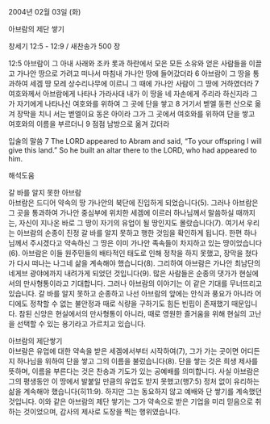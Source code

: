 2004년 02월 03일 (화)

아브람의 제단 쌓기



창세기 12:5 - 12:9 / 새찬송가 500 장


12:5 아브람이 그 아내 사래와 조카 롯과 하란에서 모은 모든 소유와 얻은 사람들을 이끌고 가나안 땅으로 가려고 떠나서 마침내 가나안 땅에 들어갔더라 
6 아브람이 그 땅을 통과하여 세겜 땅 모레 상수리나무에 이르니 그 때에 가나안 사람이 그 땅에 거하였더라 
7 여호와께서 아브람에게 나타나 가라사대 내가 이 땅을 네 자손에게 주리라 하신지라 그가 자기에게 나타나신 여호와를 위하여 그 곳에 단을 쌓고 
8 거기서 벧엘 동편 산으로 옮겨 장막을 치니 서는 벧엘이요 동은 아이라 그가 그 곳에서 여호와를 위하여 단을 쌓고 여호와의 이름을 부르더니 
9 점점 남방으로 옮겨 갔더라 

입술의 말씀 
7 The LORD appeared to Abram and said, “To your offspring I will give this land.” So he built an altar there to the LORD, who had appeared to him.

해석도움





갈 바를 알지 못한 아브람  
아브람은 드디어 약속의 땅 가나안의 북단에 진입하게 되었습니다(5). 그러나 아브람은 그 곳을 통과하여 가나안 중심부에 위치한 세겜에 이르러 하나님께서 말씀하실 때까지는, 자신이 지나온 바로 그 땅이 자기의 유업이 될 땅인지도 몰랐습니다(7). 여기서 우리는 아브람의 순종이 진정 갈 바를 알지 못하고 행한 것임을 확인하게 됩니다. 한편 하나님께서 주시겠다고 약속하신 그 땅은 이미 가나안 족속들이 차지하고 있는 땅이었습니다(6). 아브람은 이들 원주민들의 배타적인 태도로 인해 정착을 하지 못했고, 장막을 쳤다가 다시 떠나는 나그네 삶을 계속해야 했습니다(8). 그리하여 아브람은 가나안 최남단의 네게브 광야에까지 내려가게 되었던 것입니다(9). 많은 사람들은 순종의 댓가가 현실에서의 만사형통이라고 기대합니다. 그러나 아브람의 이야기는 이 같은 기대를 무너뜨리고 있습니다. 갈 바를 알지 못하고 순종하고 나선 아브람의 앞에는 안식과 풍요가 아니라 어디에도 정착할 수 없는 불안정과 때로 식량을 구하기도 힘든 빈핍이 존재했기 때문입니다. 참된 신앙은 현실에서의 만사형통이 아니라, 때로 영원한 즐거움을 위해 현실의 고난을 선택할 수 있는 용기라고 가르치고 있습니다.   

아브람의 제단쌓기  
아브람은 유업에 대한 약속을 받은 세겜에서부터 시작하여(7), 그가 가는 곳이면 어디든지 하나님을 위하여 단을 쌓고 그의 이름을 불렀습니다(8). 단을 쌓는 것은 희생 제사를 뜻하며, 이름을 부른다는 것은 찬송과 기도가 있는 공예배를 의미합니다. 사실 아브람은 그의 평생동안 이 땅에서 발붙일 만큼의 유업도 받지 못했고(행7:5) 정처 없이 유리하는 삶을 계속해야 했습니다(히11:9). 하지만 그는 동요하지 않고 예배와 단 쌓기를 계속했던 것입니다. 이와 같은 아브람의 제단 쌓기는 그가 약속으로 받은 기업을 미리 믿음으로 취하는 것이었으며, 감사의 제사로 도장을 찍는 행위였습니다.